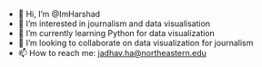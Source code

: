 - 👋 Hi, I’m @ImHarshad
- 👀 I’m interested in journalism and data visualisation 
- 🌱 I’m currently learning Python for data visualization
- 💞️ I’m looking to collaborate on data visualization for journalism
- 📫 How to reach me: jadhav.ha@northeastern.edu

<!---
ImHarshad/ImHarshad is a ✨ special ✨ repository because its `README.md` (this file) appears on your GitHub profile.
You can click the Preview link to take a look at your changes.
--->

